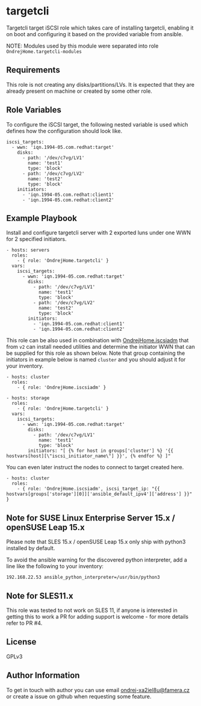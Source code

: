 targetcli
=========

Targetcli target iSCSI role which takes care of installing targetcli, enabling it on boot and configuring it based on the provided variable from ansible.

NOTE: Modules used by this module were separated into role `OndrejHome.targetcli-modules`

Requirements
------------

This role is not creating any disks/partitions/LVs. It is expected that they are already present on machine or created by some other role.

Role Variables
--------------

To configure the iSCSI target, the following nested variable is used which defines how the configuration should look like.

```
iscsi_targets:
  - wwn: 'iqn.1994-05.com.redhat:target'
    disks:
      - path: '/dev/c7vg/LV1'
        name: 'test1'
        type: 'block'
      - path: '/dev/c7vg/LV2'
        name: 'test2'
        type: 'block'
    initiators:
      - 'iqn.1994-05.com.redhat:client1'
      - 'iqn.1994-05.com.redhat:client2'
```

Example Playbook
----------------

Install and configure targetcli server with 2 exported luns under one WWN for 2 specified initiators.

    - hosts: servers
      roles:
        - { role: 'OndrejHome.targetcli' }
      vars:
        iscsi_targets:
          - wwn: 'iqn.1994-05.com.redhat:target'
            disks:
              - path: '/dev/c7vg/LV1'
                name: 'test1'
                type: 'block'
              - path: '/dev/c7vg/LV2'
                name: 'test2'
                type: 'block'
            initiators:
              - 'iqn.1994-05.com.redhat:client1'
              - 'iqn.1994-05.com.redhat:client2'

This role can be also used in combination with [OndrejHome.iscsiadm](https://github.com/OndrejHome/ansible.iscsiadm) that from `v2`
can install needed utilities and determine the initiator WWN that can be supplied for this role as shown below. Note that group
containing the initiators in example below is named `cluster` and you should adjust it for your inventory.

    - hosts: cluster
      roles:
        - { role: 'OndrejHome.iscsiadm' }

    - hosts: storage
      roles:
        - { role: 'OndrejHome.targetcli' }
      vars:
        iscsi_targets:
          - wwn: 'iqn.1994-05.com.redhat:target'
            disks:
              - path: '/dev/c7vg/LV1'
                name: 'test1'
                type: 'block'
            initiators: "[ {% for host in groups['cluster'] %} '{{ hostvars[host][\"iscsi_initiator_name\"] }}', {% endfor %} ]"

You can even later instruct the nodes to connect to target created here.

    - hosts: cluster
      roles:
        - { role: 'OndrejHome.iscsiadm', iscsi_target_ip: "{{ hostvars[groups['storage'][0]]['ansible_default_ipv4']['address'] }}" }

Note for SUSE Linux Enterprise Server 15.x / openSUSE Leap 15.x
-------

Please note that SLES 15.x / openSUSE Leap 15.x only ship with python3 installed by default.

To avoid the ansible warning for the discovered python interpreter, add a line like the following to your inventory:
```
192.168.22.53 ansible_python_interpreter=/usr/bin/python3
```

Note for SLES11.x
------

This role was tested to not work on SLES 11, if anyone is interested in getting this to work a PR for adding support is welcome - for more details refer to PR #4.


License
-------

GPLv3

Author Information
------------------

To get in touch with author you can use email ondrej-xa2iel8u@famera.cz or create a issue on github when requesting some feature.
